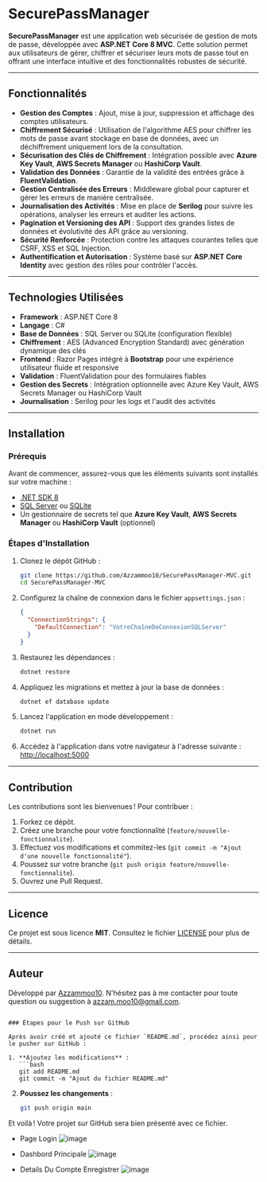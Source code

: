 # SecurePassManager

**SecurePassManager** est une application web sécurisée de gestion de mots de passe, développée avec **ASP.NET Core 8 MVC**. Cette solution permet aux utilisateurs de gérer, chiffrer et sécuriser leurs mots de passe tout en offrant une interface intuitive et des fonctionnalités robustes de sécurité.

---

## Fonctionnalités

- **Gestion des Comptes** : Ajout, mise à jour, suppression et affichage des comptes utilisateurs.
- **Chiffrement Sécurisé** : Utilisation de l'algorithme AES pour chiffrer les mots de passe avant stockage en base de données, avec un déchiffrement uniquement lors de la consultation.
- **Sécurisation des Clés de Chiffrement** : Intégration possible avec **Azure Key Vault**, **AWS Secrets Manager** ou **HashiCorp Vault**.
- **Validation des Données** : Garantie de la validité des entrées grâce à **FluentValidation**.
- **Gestion Centralisée des Erreurs** : Middleware global pour capturer et gérer les erreurs de manière centralisée.
- **Journalisation des Activités** : Mise en place de **Serilog** pour suivre les opérations, analyser les erreurs et auditer les actions.
- **Pagination et Versioning des API** : Support des grandes listes de données et évolutivité des API grâce au versioning.
- **Sécurité Renforcée** : Protection contre les attaques courantes telles que CSRF, XSS et SQL Injection.
- **Authentification et Autorisation** : Système basé sur **ASP.NET Core Identity** avec gestion des rôles pour contrôler l'accès.

---

## Technologies Utilisées

- **Framework** : ASP.NET Core 8
- **Langage** : C#
- **Base de Données** : SQL Server ou SQLite (configuration flexible)
- **Chiffrement** : AES (Advanced Encryption Standard) avec génération dynamique des clés
- **Frontend** : Razor Pages intégré à **Bootstrap** pour une expérience utilisateur fluide et responsive
- **Validation** : FluentValidation pour des formulaires fiables
- **Gestion des Secrets** : Intégration optionnelle avec Azure Key Vault, AWS Secrets Manager ou HashiCorp Vault
- **Journalisation** : Serilog pour les logs et l'audit des activités

---

## Installation

### Prérequis

Avant de commencer, assurez-vous que les éléments suivants sont installés sur votre machine :

- [.NET SDK 8](https://dotnet.microsoft.com/download/dotnet/8.0)
- [SQL Server](https://www.microsoft.com/sql-server) ou [SQLite](https://sqlite.org/download.html)
- Un gestionnaire de secrets tel que **Azure Key Vault**, **AWS Secrets Manager** ou **HashiCorp Vault** (optionnel)

### Étapes d'Installation

1. Clonez le dépôt GitHub :
   ```bash
   git clone https://github.com/Azzammoo10/SecurePassManager-MVC.git
   cd SecurePassManager-MVC
   ```

2. Configurez la chaîne de connexion dans le fichier `appsettings.json` :
   ```json
   {
     "ConnectionStrings": {
       "DefaultConnection": "VotreChaîneDeConnexionSQLServer"
     }
   }
   ```

3. Restaurez les dépendances :
   ```bash
   dotnet restore
   ```

4. Appliquez les migrations et mettez à jour la base de données :
   ```bash
   dotnet ef database update
   ```

5. Lancez l'application en mode développement :
   ```bash
   dotnet run
   ```

6. Accédez à l'application dans votre navigateur à l'adresse suivante :
   [http://localhost:5000](http://localhost:5000)

---

## Contribution

Les contributions sont les bienvenues ! Pour contribuer :

1. Forkez ce dépôt.
2. Créez une branche pour votre fonctionnalité (`feature/nouvelle-fonctionnalite`).
3. Effectuez vos modifications et commitez-les (`git commit -m "Ajout d'une nouvelle fonctionnalité"`).
4. Poussez sur votre branche (`git push origin feature/nouvelle-fonctionnalite`).
5. Ouvrez une Pull Request.

---

## Licence

Ce projet est sous licence **MIT**. Consultez le fichier [LICENSE](LICENSE) pour plus de détails.

---

## Auteur

Développé par [Azzammoo10](https://github.com/Azzammoo10). N'hésitez pas à me contacter pour toute question ou suggestion à [azzam.moo10@gmail.com](mailto:azzam.moo10@gmail.com).
```

### Étapes pour le Push sur GitHub

Après avoir créé et ajouté ce fichier `README.md`, procédez ainsi pour le pusher sur GitHub :

1. **Ajoutez les modifications** :
   ```bash
   git add README.md
   git commit -m "Ajout du fichier README.md"
   ```

2. **Poussez les changements** :
   ```bash
   git push origin main
   ```

Et voilà ! Votre projet sur GitHub sera bien présenté avec ce fichier.
- Page Login 
![image](https://github.com/user-attachments/assets/d347ce6a-5c9e-45fe-a339-c4da51d81b50)

- Dashbord Principale
![image](https://github.com/user-attachments/assets/bdc96703-ea9e-46f5-be68-5b8c4253722b)

- Details Du Compte Enregistrer
![image](https://github.com/user-attachments/assets/4c8f374f-0872-4842-b6e3-84ced3393733)

